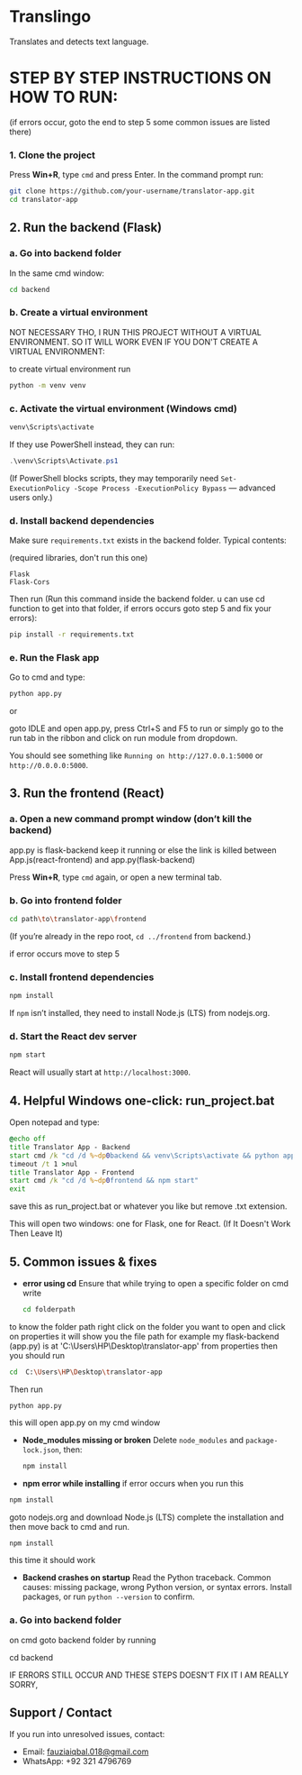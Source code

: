 # Translingo
Translates and detects text language.

# STEP BY STEP INSTRUCTIONS ON HOW TO RUN:
(if errors occur, goto the end to step 5 some common issues are listed there)

### 1. Clone the project

Press **Win+R**, type `cmd` and press Enter. In the command prompt run:

```bash
git clone https://github.com/your-username/translator-app.git
cd translator-app
```

## 2. Run the backend (Flask)

### a. Go into backend folder

In the same cmd window:

```bash
cd backend
```

### b. Create a virtual environment 

NOT NECESSARY THO, I RUN THIS PROJECT WITHOUT A VIRTUAL ENVIRONMENT. SO IT WILL WORK EVEN IF YOU DON'T CREATE A VIRTUAL ENVIRONMENT: 

to create virtual environment run

```bash
python -m venv venv
```

### c. Activate the virtual environment (Windows cmd)

```bash
venv\Scripts\activate
```

If they use PowerShell instead, they can run:

```powershell
.\venv\Scripts\Activate.ps1
```

(If PowerShell blocks scripts, they may temporarily need `Set-ExecutionPolicy -Scope Process -ExecutionPolicy Bypass` — advanced users only.)

### d. Install backend dependencies

Make sure `requirements.txt` exists in the backend folder. Typical contents:

(required libraries, don't run this one)

```
Flask
Flask-Cors
```

Then run (Run this command inside the backend folder. u can use cd function to get into that folder, if errors occurs goto step 5 and fix your errors):

```bash
pip install -r requirements.txt
```

### e. Run the Flask app

Go to cmd and type: 

```bash
python app.py
```

or

goto IDLE and open app.py, press Ctrl+S and F5 to run or simply go to the run tab in the ribbon and click on run module from dropdown.

You should see something like `Running on http://127.0.0.1:5000` or `http://0.0.0.0:5000`.


## 3. Run the frontend (React)

### a. Open a new command prompt window (don’t kill the backend)

app.py is flask-backend keep it running or else the link is killed between App.js(react-frontend) and app.py(flask-backend)

Press **Win+R**, type `cmd` again, or open a new terminal tab.

### b. Go into frontend folder

```bash
cd path\to\translator-app\frontend
```

(If you’re already in the repo root, `cd ../frontend` from backend.)

if error occurs move to step 5

### c. Install frontend dependencies

```bash
npm install
```

If `npm` isn’t installed, they need to install Node.js (LTS) from nodejs.org.

### d. Start the React dev server

```bash
npm start
```

React will usually start at `http://localhost:3000`.


## 4. Helpful Windows one-click: run_project.bat

Open notepad and type:

```bat
@echo off
title Translator App - Backend
start cmd /k "cd /d %~dp0backend && venv\Scripts\activate && python app.py"
timeout /t 1 >nul
title Translator App - Frontend
start cmd /k "cd /d %~dp0frontend && npm start"
exit
```

save this as run_project.bat or whatever you like but remove .txt extension.

This will open two windows: one for Flask, one for React. (If It Doesn't Work Then Leave It)

## 5. Common issues & fixes 

* **error using cd**
  Ensure that while trying to open a specific folder on cmd write
  

  ```bash
  cd folderpath
  ```

to know the folder path right click on the folder you want to open and click on properties it will show you the file path for example my flask-backend (app.py) is at 'C:\Users\HP\Desktop\translator-app' from properties then you should run 
 ```bash
cd  C:\Users\HP\Desktop\translator-app
 ```

Then run
 ```
python app.py
 ```

this will open app.py on my cmd window

* **Node_modules missing or broken**
  Delete `node_modules` and `package-lock.json`, then:

  ```bash
  npm install
  ```
* **npm error while installing**
  if error occurs when you run this
  
```bash
npm install
```

goto nodejs.org and download Node.js (LTS) complete the installation and then move back to cmd and run. 

```bash
npm install
```
this time it should work

* **Backend crashes on startup**
  Read the Python traceback. Common causes: missing package, wrong Python version, or syntax errors. Install packages, or run `python --version` to confirm.
### a. Go into backend folder
on cmd goto backend folder by running
 
 cd backend

IF ERRORS STILL OCCUR AND THESE STEPS DOESN'T FIX IT I AM REALLY SORRY, 

## Support / Contact
If you run into unresolved issues, contact:
- Email: fauziaiqbal.018@gmail.com  
- WhatsApp: +92 321 4796769
